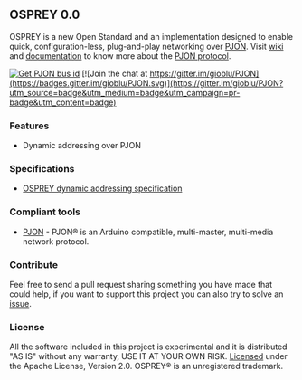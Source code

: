 
## OSPREY 0.0
OSPREY is a new Open Standard and an implementation designed to enable quick, configuration-less, plug-and-play networking over [PJON](https://github.com/gioblu/PJON). Visit [wiki](https://github.com/gioblu/PJON/wiki) and [documentation](documentation/README.md) to know more about the [PJON protocol](specification/PJON-protocol-specification-v3.1.md).

[![Get PJON bus id](https://img.shields.io/badge/get-PJON%20bus%20id-lightgrey.svg)](http://www.pjon.org/get-bus-id.php)
[![Join the chat at https://gitter.im/gioblu/PJON](https://badges.gitter.im/gioblu/PJON.svg)](https://gitter.im/gioblu/PJON?utm_source=badge&utm_medium=badge&utm_campaign=pr-badge&utm_content=badge)

### Features
- Dynamic addressing over PJON

### Specifications
- [OSPREY dynamic addressing specification](specification/OSPREY-dynamic-addressing-specification-v0.1)

### Compliant tools
- [PJON](https://github.com/gioblu/PJON) - PJON® is an Arduino compatible, multi-master, multi-media network protocol.

### Contribute
Feel free to send a pull request sharing something you have made that could help, if you want to support this project you can also try to solve an [issue](https://github.com/gioblu/OSPREY/issues).

### License
All the software included in this project is experimental and it is distributed "AS IS" without any warranty, USE IT AT YOUR OWN RISK. [Licensed](https://github.com/gioblu/OSPREY/blob/master/LICENSE.md) under the Apache License, Version 2.0. OSPREY® is an unregistered trademark.
